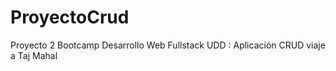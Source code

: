 # ProyectoCrud
Proyecto 2 Bootcamp Desarrollo Web Fullstack UDD : Aplicación CRUD viaje a Taj Mahal
